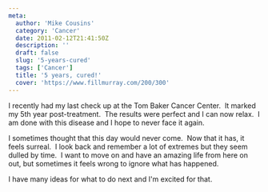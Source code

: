 ```yaml
---
meta:
  author: 'Mike Cousins'
  category: 'Cancer'
  date: 2011-02-12T21:41:50Z
  description: ''
  draft: false
  slug: '5-years-cured'
  tags: ['Cancer']
  title: '5 years, cured!'
  cover: 'https://www.fillmurray.com/200/300'
---
```


I recently had my last check up at the Tom Baker Cancer Center.  It marked my
5th year post-treatment.  The results were perfect and I can now relax.  I am
done with this disease and I hope to never face it again.

I sometimes thought that this day would never come.  Now that it has, it feels
surreal.  I look back and remember a lot of extremes but they seem dulled by
time.  I want to move on and have an amazing life from here on out, but
sometimes it feels wrong to ignore what has happened.

I have many ideas for what to do next and I'm excited for that.

